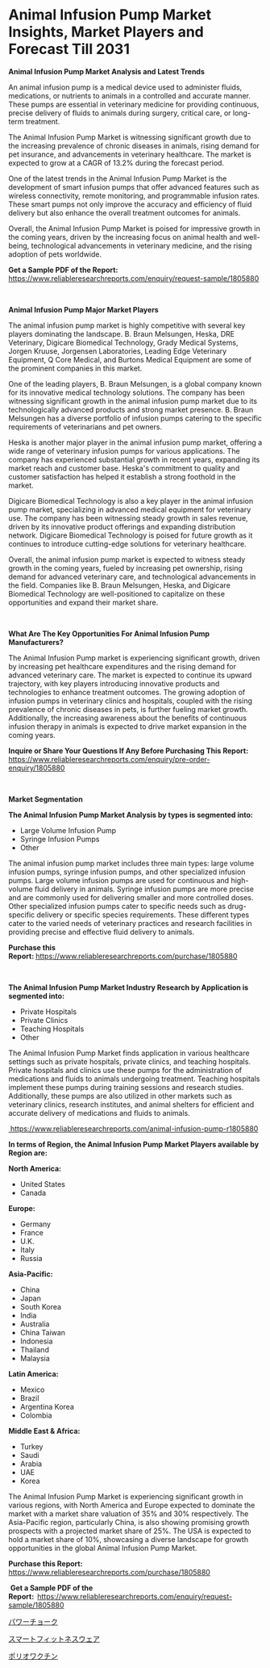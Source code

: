 <p><h1>Animal Infusion Pump Market Insights, Market Players and Forecast Till 2031</h1></p><p><strong>Animal Infusion Pump Market Analysis and Latest Trends</strong></p>
<p><p>An animal infusion pump is a medical device used to administer fluids, medications, or nutrients to animals in a controlled and accurate manner. These pumps are essential in veterinary medicine for providing continuous, precise delivery of fluids to animals during surgery, critical care, or long-term treatment.</p><p>The Animal Infusion Pump Market is witnessing significant growth due to the increasing prevalence of chronic diseases in animals, rising demand for pet insurance, and advancements in veterinary healthcare. The market is expected to grow at a CAGR of 13.2% during the forecast period.</p><p>One of the latest trends in the Animal Infusion Pump Market is the development of smart infusion pumps that offer advanced features such as wireless connectivity, remote monitoring, and programmable infusion rates. These smart pumps not only improve the accuracy and efficiency of fluid delivery but also enhance the overall treatment outcomes for animals.</p><p>Overall, the Animal Infusion Pump Market is poised for impressive growth in the coming years, driven by the increasing focus on animal health and well-being, technological advancements in veterinary medicine, and the rising adoption of pets worldwide.</p></p>
<p><strong>Get a Sample PDF of the Report:&nbsp;</strong> <a href="https://www.reliableresearchreports.com/enquiry/request-sample/1805880">https://www.reliableresearchreports.com/enquiry/request-sample/1805880</a></p>
<p>&nbsp;</p>
<p><strong>Animal Infusion Pump Major Market Players</strong></p>
<p><p>The animal infusion pump market is highly competitive with several key players dominating the landscape. B. Braun Melsungen, Heska, DRE Veterinary, Digicare Biomedical Technology, Grady Medical Systems, Jorgen Kruuse, Jorgensen Laboratories, Leading Edge Veterinary Equipment, Q Core Medical, and Burtons Medical Equipment are some of the prominent companies in this market.</p><p>One of the leading players, B. Braun Melsungen, is a global company known for its innovative medical technology solutions. The company has been witnessing significant growth in the animal infusion pump market due to its technologically advanced products and strong market presence. B. Braun Melsungen has a diverse portfolio of infusion pumps catering to the specific requirements of veterinarians and pet owners.</p><p>Heska is another major player in the animal infusion pump market, offering a wide range of veterinary infusion pumps for various applications. The company has experienced substantial growth in recent years, expanding its market reach and customer base. Heska's commitment to quality and customer satisfaction has helped it establish a strong foothold in the market.</p><p>Digicare Biomedical Technology is also a key player in the animal infusion pump market, specializing in advanced medical equipment for veterinary use. The company has been witnessing steady growth in sales revenue, driven by its innovative product offerings and expanding distribution network. Digicare Biomedical Technology is poised for future growth as it continues to introduce cutting-edge solutions for veterinary healthcare.</p><p>Overall, the animal infusion pump market is expected to witness steady growth in the coming years, fueled by increasing pet ownership, rising demand for advanced veterinary care, and technological advancements in the field. Companies like B. Braun Melsungen, Heska, and Digicare Biomedical Technology are well-positioned to capitalize on these opportunities and expand their market share.</p></p>
<p>&nbsp;</p>
<p><strong>What Are The Key Opportunities For Animal Infusion Pump Manufacturers?</strong></p>
<p><p>The Animal Infusion Pump market is experiencing significant growth, driven by increasing pet healthcare expenditures and the rising demand for advanced veterinary care. The market is expected to continue its upward trajectory, with key players introducing innovative products and technologies to enhance treatment outcomes. The growing adoption of infusion pumps in veterinary clinics and hospitals, coupled with the rising prevalence of chronic diseases in pets, is further fueling market growth. Additionally, the increasing awareness about the benefits of continuous infusion therapy in animals is expected to drive market expansion in the coming years.</p></p>
<p><strong>Inquire or Share Your Questions If Any Before Purchasing This Report:</strong> <a href="https://www.reliableresearchreports.com/enquiry/pre-order-enquiry/1805880">https://www.reliableresearchreports.com/enquiry/pre-order-enquiry/1805880</a></p>
<p>&nbsp;</p>
<p><strong>Market Segmentation</strong></p>
<p><strong>The Animal Infusion Pump Market Analysis by types is segmented into:</strong></p>
<p><ul><li>Large Volume Infusion Pump</li><li>Syringe Infusion Pumps</li><li>Other</li></ul></p>
<p><p>The animal infusion pump market includes three main types: large volume infusion pumps, syringe infusion pumps, and other specialized infusion pumps. Large volume infusion pumps are used for continuous and high-volume fluid delivery in animals. Syringe infusion pumps are more precise and are commonly used for delivering smaller and more controlled doses. Other specialized infusion pumps cater to specific needs such as drug-specific delivery or specific species requirements. These different types cater to the varied needs of veterinary practices and research facilities in providing precise and effective fluid delivery to animals.</p></p>
<p><strong>Purchase this Report:&nbsp;</strong><a href="https://www.reliableresearchreports.com/purchase/1805880">https://www.reliableresearchreports.com/purchase/1805880</a></p>
<p>&nbsp;</p>
<p><strong>The Animal Infusion Pump Market Industry Research by Application is segmented into:</strong></p>
<p><ul><li>Private Hospitals</li><li>Private Clinics</li><li>Teaching Hospitals</li><li>Other</li></ul></p>
<p><p>The Animal Infusion Pump Market finds application in various healthcare settings such as private hospitals, private clinics, and teaching hospitals. Private hospitals and clinics use these pumps for the administration of medications and fluids to animals undergoing treatment. Teaching hospitals implement these pumps during training sessions and research studies. Additionally, these pumps are also utilized in other markets such as veterinary clinics, research institutes, and animal shelters for efficient and accurate delivery of medications and fluids to animals.</p></p>
<p><a href="https://www.reliableresearchreports.com/animal-infusion-pump-r1805880">&nbsp;https://www.reliableresearchreports.com/animal-infusion-pump-r1805880</a></p>
<p><strong>In terms of Region, the Animal Infusion Pump Market Players available by Region are:</strong></p>
<p>
    <p> <strong> North America: </strong>
        <ul>
            <li>United States</li>
            <li>Canada</li>
        </ul>
        </p> 
    <p> <strong> Europe: </strong>
        <ul>
            <li>Germany</li>
            <li>France</li>
            <li>U.K.</li>
            <li>Italy</li>
            <li>Russia</li>
        </ul>
        </p> 
    <p> <strong> Asia-Pacific: </strong>
        <ul>
            <li>China</li>
            <li>Japan</li>
            <li>South Korea</li>
            <li>India</li>
            <li>Australia</li>
            <li>China Taiwan</li>
            <li>Indonesia</li>
            <li>Thailand</li>
            <li>Malaysia</li>
        </ul>
        </p> 
    <p> <strong> Latin America: </strong>
        <ul>
            <li>Mexico</li>
            <li>Brazil</li>
            <li>Argentina Korea</li>
            <li>Colombia</li>
        </ul>
        </p> 
    <p> <strong> Middle East & Africa: </strong>
        <ul>
            <li>Turkey</li>
            <li>Saudi</li>
            <li>Arabia</li>
            <li>UAE</li>
            <li>Korea</li>
        </ul>
    </p>
    </p>
<p><p>The Animal Infusion Pump Market is experiencing significant growth in various regions, with North America and Europe expected to dominate the market with a market share valuation of 35% and 30% respectively. The Asia-Pacific region, particularly China, is also showing promising growth prospects with a projected market share of 25%. The USA is expected to hold a market share of 10%, showcasing a diverse landscape for growth opportunities in the global Animal Infusion Pump Market.</p></p>
<p><strong>Purchase this Report: </strong><a href="https://www.reliableresearchreports.com/purchase/1805880">https://www.reliableresearchreports.com/purchase/1805880</a></p>
<p>&nbsp;<strong>Get a Sample PDF of the Report:&nbsp;&nbsp;</strong><a href="https://www.reliableresearchreports.com/enquiry/request-sample/1805880">https://www.reliableresearchreports.com/enquiry/request-sample/1805880</a></p>
<p><strong></strong></p>
<p><p><a href="https://github.com/decker5351/Market-Research-Report-List-1/blob/main/697628650880.md">パワーチョーク</a></p><p><a href="https://github.com/tubbs463/Market-Research-Report-List-1/blob/main/784817950882.md">スマートフィットネスウェア</a></p><p><a href="https://github.com/KaydenJohns1964/Market-Research-Report-List-1/blob/main/583518050878.md">ポリオワクチン</a></p></p>